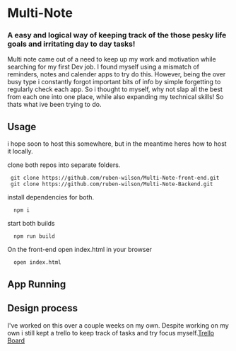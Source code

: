 # Multi-Note

### A easy and logical way of keeping track of the those pesky life goals and irritating day to day tasks!

Multi note came out of a need to keep up my work and motivation while searching for my first Dev job. I found myself using a mismatch of reminders, notes and calender apps to try do this. However, being the over busy type i constantly forgot important bits of info by simple forgetting to regularly check each app. 
  So i thought to myself, why not slap all the best from each one into one place, while also expanding my technical skills! So thats what ive been trying to do.

## Usage
 i hope soon to host this somewhere, but in the meantime heres how to host it locally.

 clone both repos into separate folders.
 ```linux
  git clone https://github.com/ruben-wilson/Multi-Note-front-end.git
  git clone https://github.com/ruben-wilson/Multi-Note-Backend.git
 ```

install dependencies for both.
```linux
  npm i 
```

start both builds 
```linux
  npm run build
```

On the front-end open index.html in your browser
```linux
  open index.html
```

## App Running 


## Design process 

I've worked on this over a couple weeks on my own. Despite working on my own i still kept a trello to keep track of tasks and try focus myself.[Trello Board](https://trello.com/b/wYPequ14/tasks-app)

